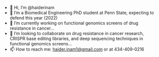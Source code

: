 - 👋 Hi, I’m @haiderinam
- 👀 I’m a Biomedical Engineering PhD student at Penn State, expecting to defend this year (2022)
- 🌱 I’m currently working on functional genomics screens of drug resistance in cancer...
- 💞️ I’m looking to collaborate on drug resistance in cancer research, CRISPR base editing libraries, and deep sequencing techniques in functional genomics screens...
- 📫 How to reach me: haider.inam1@gmail.com or at 434-409-0216

<!---
haiderinam/haiderinam is a ✨ special ✨ repository because its `README.md` (this file) appears on your GitHub profile.
You can click the Preview link to take a look at your changes.
--->
